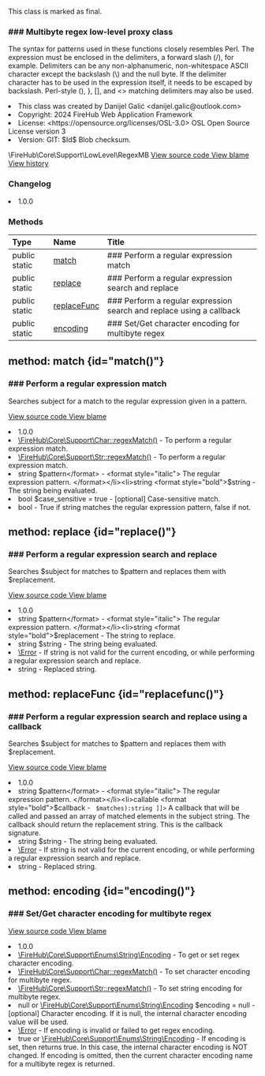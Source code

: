 <title># RegexMB</title>

<code-block lang="php">
<![CDATA[final class \FireHub\Core\Support\LowLevel\RegexMB()]]>
</code-block>





<tip>
    <p>
        This class is marked as <format style="bold">final</format>.
    </p>
</tip>







### ### Multibyte regex low-level proxy class

<p><format style="italic">The syntax for patterns used in these functions closely resembles Perl. The expression must be enclosed in the
delimiters, a forward slash (/), for example. Delimiters can be any non-alphanumeric, non-whitespace ASCII character
except the backslash (\) and the null byte. If the delimiter character has to be used in the expression itself,
it needs to be escaped by backslash. Perl-style (), }, [], and <> matching delimiters may also be used.</format></p>

<deflist>
    <def title="Class basic info:">
        <list><li>This class was created by Danijel Galić &lt;danijel.galic@outlook.com&gt;</li><li>Copyright: 2024 FireHub Web Application Framework</li><li>License: &lt;https://opensource.org/licenses/OSL-3.0&gt; OSL Open Source License version 3</li><li>Version: GIT: $Id$ Blob checksum.</li></list>
    </def>
</deflist>

<deflist><def title="Fully Qualified Class Name:">
        \FireHub\Core\Support\LowLevel\RegexMB
    </def><def title="Source code:">
        <a href="https://github.com/The-FireHub-Project/Core/blob/develop-pre-alpha-m1/src/support/lowlevel/firehub.RegexMB.php#L39">
            View source code
        </a>
    </def>
    <def title="Blame:">
        <a href="https://github.com/The-FireHub-Project/Core/blame/develop-pre-alpha-m1/src/support/lowlevel/firehub.RegexMB.php">
            View blame
        </a>
    </def>
    <def title="History:">
        <a href="https://github.com/The-FireHub-Project/Core/commits/develop-pre-alpha-m1/src/support/lowlevel/firehub.RegexMB.php">
            View history
        </a>
    </def></deflist>
### Changelog
<deflist>
    <def title="Version history:">
        <list><li>1.0.0</li></list>
    </def>
</deflist>


### Methods
| Type | Name | Title |
|:-----|:-----|:------|
|public static |<a href="#match()">match</a>|### Perform a regular expression match|
|public static |<a href="#replace()">replace</a>|### Perform a regular expression search and replace|
|public static |<a href="#replacefunc()">replaceFunc</a>|### Perform a regular expression search and replace using a callback|
|public static |<a href="#encoding()">encoding</a>|### Set/Get character encoding for multibyte regex|

## method: match {id="match()"}

<code-block lang="php">
    <![CDATA[public static RegexMB::match(string $pattern, string $string, bool $case_sensitive = true):bool]]>
</code-block>













### ### Perform a regular expression match

<p><format style="italic">Searches subject for a match to the regular expression given in a pattern.</format></p>

<deflist><def title="Source code:">
                <a href="https://github.com/The-FireHub-Project/Core/blob/develop-pre-alpha-m1/src/support/lowlevel/firehub.RegexMB.php#L61">
                    View source code
                </a>
            </def>
            <def title="Blame:">
                <a href="https://github.com/The-FireHub-Project/Core/blame/develop-pre-alpha-m1/src/support/lowlevel/firehub.RegexMB.php#L61">
                    View blame
                </a>
            </def></deflist>
<deflist>
    <def title="Version history:">
        <list><li>1.0.0</li></list>
    </def>
</deflist>
<deflist>
    <def title="This method is used by:">
        <list><li><a href="Char.md#regexmatch()">\FireHub\Core\Support\Char::regexMatch()</a>  - <format style="italic">To perform a regular expression match.</format></li><li><a href="Str.md#regexmatch()">\FireHub\Core\Support\Str::regexMatch()</a>  - <format style="italic">To perform a regular expression match.</format></li></list>
    </def>
</deflist>
<deflist>
    <def title="This method has parameters:">
        <list><li>string <format style="bold">$pattern</format> - <format style="italic">
The regular expression pattern.
</format></li><li>string <format style="bold">$string</format> - <format style="italic">
The string being evaluated.
</format></li><li>bool <format style="bold">$case_sensitive</format> = true - <format style="italic">[optional] 
Case-sensitive match.
</format></li></list>
    </def>
</deflist>
<deflist>
    <def title="This method returns:">
        <list><li>bool - <format style="italic">True if string matches the regular expression pattern, false if not.</format></li></list>
    </def>
</deflist>
## method: replace {id="replace()"}

<code-block lang="php">
    <![CDATA[public static RegexMB::replace(string $pattern, string $replacement, string $string):string]]>
</code-block>













### ### Perform a regular expression search and replace

<p><format style="italic">Searches $subject for matches to $pattern and replaces them with $replacement.</format></p>

<deflist><def title="Source code:">
                <a href="https://github.com/The-FireHub-Project/Core/blob/develop-pre-alpha-m1/src/support/lowlevel/firehub.RegexMB.php#L95">
                    View source code
                </a>
            </def>
            <def title="Blame:">
                <a href="https://github.com/The-FireHub-Project/Core/blame/develop-pre-alpha-m1/src/support/lowlevel/firehub.RegexMB.php#L95">
                    View blame
                </a>
            </def></deflist>
<deflist>
    <def title="Version history:">
        <list><li>1.0.0</li></list>
    </def>
</deflist>
<deflist>
    <def title="This method has parameters:">
        <list><li>string <format style="bold">$pattern</format> - <format style="italic">
The regular expression pattern.
</format></li><li>string <format style="bold">$replacement</format> - <format style="italic">
The string to replace.
</format></li><li>string <format style="bold">$string</format> - <format style="italic">
The string being evaluated.
</format></li></list>
    </def>
</deflist>
<deflist>
    <def title="This method throws:">
        <list><li><a href="Error.md">\Error</a> - <format style="italic">If string is not valid for the current encoding, or while performing a regular expression search
and replace.</format></li></list>
    </def>
</deflist>
<deflist>
    <def title="This method returns:">
        <list><li>string - <format style="italic">Replaced string.</format></li></list>
    </def>
</deflist>
## method: replaceFunc {id="replacefunc()"}

<code-block lang="php">
    <![CDATA[public static RegexMB::replaceFunc(string $pattern, callable $callback, string $string):string]]>
</code-block>













### ### Perform a regular expression search and replace using a callback

<p><format style="italic">Searches $subject for matches to $pattern and replaces them with $replacement.</format></p>

<deflist><def title="Source code:">
                <a href="https://github.com/The-FireHub-Project/Core/blob/develop-pre-alpha-m1/src/support/lowlevel/firehub.RegexMB.php#L126">
                    View source code
                </a>
            </def>
            <def title="Blame:">
                <a href="https://github.com/The-FireHub-Project/Core/blame/develop-pre-alpha-m1/src/support/lowlevel/firehub.RegexMB.php#L126">
                    View blame
                </a>
            </def></deflist>
<deflist>
    <def title="Version history:">
        <list><li>1.0.0</li></list>
    </def>
</deflist>
<deflist>
    <def title="This method has parameters:">
        <list><li>string <format style="bold">$pattern</format> - <format style="italic">
The regular expression pattern.
</format></li><li>callable <format style="bold">$callback</format> - <format style="italic">
<code><![CDATA[ callable(array<array-key, string> $matches):string ]]></code>
A callback that will be called and passed an array of matched elements in the subject string.
The callback should return the replacement string.
This is the callback signature.
</format></li><li>string <format style="bold">$string</format> - <format style="italic">
The string being evaluated.
</format></li></list>
    </def>
</deflist>
<deflist>
    <def title="This method throws:">
        <list><li><a href="Error.md">\Error</a> - <format style="italic">If string is not valid for the current encoding, or while performing a regular expression search
and replace.</format></li></list>
    </def>
</deflist>
<deflist>
    <def title="This method returns:">
        <list><li>string - <format style="italic">Replaced string.</format></li></list>
    </def>
</deflist>
## method: encoding {id="encoding()"}

<code-block lang="php">
    <![CDATA[public static RegexMB::encoding(null|\FireHub\Core\Support\Enums\String\Encoding $encoding = null):true|\FireHub\Core\Support\Enums\String\Encoding]]>
</code-block>













### ### Set/Get character encoding for multibyte regex



<deflist><def title="Source code:">
                <a href="https://github.com/The-FireHub-Project/Core/blob/develop-pre-alpha-m1/src/support/lowlevel/firehub.RegexMB.php#L153">
                    View source code
                </a>
            </def>
            <def title="Blame:">
                <a href="https://github.com/The-FireHub-Project/Core/blame/develop-pre-alpha-m1/src/support/lowlevel/firehub.RegexMB.php#L153">
                    View blame
                </a>
            </def></deflist>
<deflist>
    <def title="Version history:">
        <list><li>1.0.0</li></list>
    </def>
</deflist>
<deflist>
    <def title="This method uses:">
        <list><li><a href="Encoding.md">\FireHub\Core\Support\Enums\String\Encoding</a>  - <format style="italic">To get or set regex character encoding.</format></li></list>
    </def>
</deflist>
<deflist>
    <def title="This method is used by:">
        <list><li><a href="Char.md#regexmatch()">\FireHub\Core\Support\Char::regexMatch()</a>  - <format style="italic">To set character encoding for multibyte regex.</format></li><li><a href="Str.md#regexmatch()">\FireHub\Core\Support\Str::regexMatch()</a>  - <format style="italic">To set string encoding for multibyte regex.</format></li></list>
    </def>
</deflist>
<deflist>
    <def title="This method has parameters:">
        <list><li>null or <a href="Encoding.md">\FireHub\Core\Support\Enums\String\Encoding</a> <format style="bold">$encoding</format> = null - <format style="italic">[optional] 
Character encoding. If it is null, the internal character encoding value will be used.
</format></li></list>
    </def>
</deflist>
<deflist>
    <def title="This method throws:">
        <list><li><a href="Error.md">\Error</a> - <format style="italic">If encoding is invalid or failed to get regex encoding.</format></li></list>
    </def>
</deflist>
<deflist>
    <def title="This method returns:">
        <list><li>true or <a href="Encoding.md">\FireHub\Core\Support\Enums\String\Encoding</a> - <format style="italic">If encoding is set, then returns true. In this case, the internal character encoding is
NOT changed. If encoding is omitted, then the current character encoding name for a multibyte regex is returned.</format></li></list>
    </def>
</deflist>